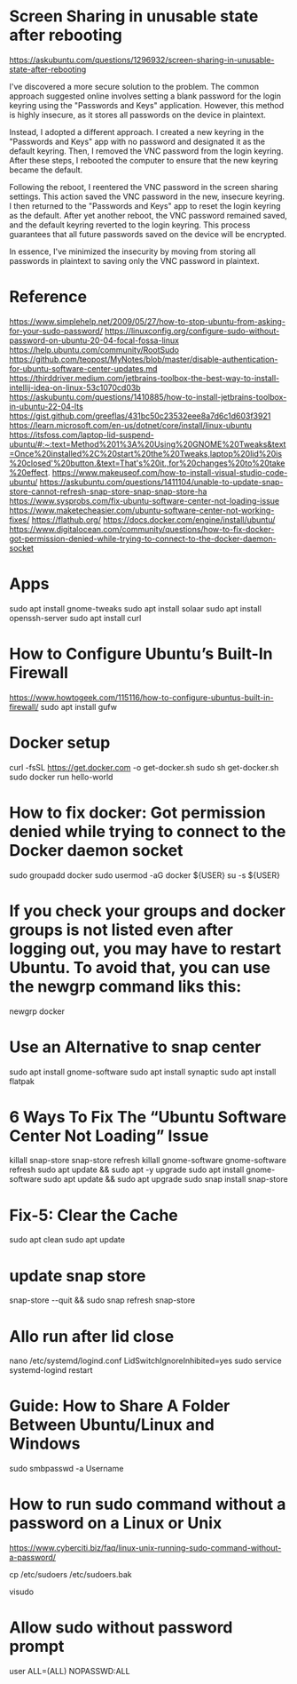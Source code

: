 # Screen Sharing in unusable state after rebooting
https://askubuntu.com/questions/1296932/screen-sharing-in-unusable-state-after-rebooting

I've discovered a more secure solution to the problem. The common approach suggested online involves setting a blank password for the login keyring using the "Passwords and Keys" application. However, this method is highly insecure, as it stores all passwords on the device in plaintext.

Instead, I adopted a different approach. I created a new keyring in the "Passwords and Keys" app with no password and designated it as the default keyring. Then, I removed the VNC password from the login keyring. After these steps, I rebooted the computer to ensure that the new keyring became the default.

Following the reboot, I reentered the VNC password in the screen sharing settings. This action saved the VNC password in the new, insecure keyring. I then returned to the "Passwords and Keys" app to reset the login keyring as the default. After yet another reboot, the VNC password remained saved, and the default keyring reverted to the login keyring. This process guarantees that all future passwords saved on the device will be encrypted.

In essence, I've minimized the insecurity by moving from storing all passwords in plaintext to saving only the VNC password in plaintext.

# Reference
https://www.simplehelp.net/2009/05/27/how-to-stop-ubuntu-from-asking-for-your-sudo-password/
https://linuxconfig.org/configure-sudo-without-password-on-ubuntu-20-04-focal-fossa-linux
https://help.ubuntu.com/community/RootSudo
https://github.com/teopost/MyNotes/blob/master/disable-authentication-for-ubuntu-software-center-updates.md
https://thirddriver.medium.com/jetbrains-toolbox-the-best-way-to-install-intellij-idea-on-linux-53c1070cd03b
https://askubuntu.com/questions/1410885/how-to-install-jetbrains-toolbox-in-ubuntu-22-04-lts
https://gist.github.com/greeflas/431bc50c23532eee8a7d6c1d603f3921
https://learn.microsoft.com/en-us/dotnet/core/install/linux-ubuntu
https://itsfoss.com/laptop-lid-suspend-ubuntu/#:~:text=Method%201%3A%20Using%20GNOME%20Tweaks&text=Once%20installed%2C%20start%20the%20Tweaks,laptop%20lid%20is%20closed'%20button.&text=That's%20it.,for%20changes%20to%20take%20effect.
https://www.makeuseof.com/how-to-install-visual-studio-code-ubuntu/
https://askubuntu.com/questions/1411104/unable-to-update-snap-store-cannot-refresh-snap-store-snap-snap-store-ha
https://www.sysprobs.com/fix-ubuntu-software-center-not-loading-issue
https://www.maketecheasier.com/ubuntu-software-center-not-working-fixes/
https://flathub.org/
https://docs.docker.com/engine/install/ubuntu/
https://www.digitalocean.com/community/questions/how-to-fix-docker-got-permission-denied-while-trying-to-connect-to-the-docker-daemon-socket

# Apps
sudo apt install gnome-tweaks
sudo apt install solaar
sudo apt install openssh-server
sudo apt install curl

# How to Configure Ubuntu’s Built-In Firewall
https://www.howtogeek.com/115116/how-to-configure-ubuntus-built-in-firewall/
sudo apt install gufw

# Docker setup
curl -fsSL https://get.docker.com -o get-docker.sh
sudo sh get-docker.sh
sudo docker run hello-world

# How to fix docker: Got permission denied while trying to connect to the Docker daemon socket
sudo groupadd docker
sudo usermod -aG docker ${USER}
su -s ${USER}

# If you check your groups and docker groups is not listed even after logging out, you may have to restart Ubuntu. To avoid that, you can use the newgrp command liks this:
newgrp docker

# Use an Alternative to snap center
sudo apt install gnome-software
sudo apt install synaptic
sudo apt install flatpak

# 6 Ways To Fix The “Ubuntu Software Center Not Loading” Issue
killall snap-store
snap-store refresh
killall gnome-software
gnome-software refresh
sudo apt update && sudo apt -y upgrade
sudo apt install gnome-software
sudo apt update && sudo apt upgrade
sudo snap install snap-store

# Fix-5: Clear the Cache
sudo apt clean
sudo apt update

# update snap store
snap-store --quit && sudo snap refresh snap-store
# Allo run after lid close
nano /etc/systemd/logind.conf
LidSwitchIgnoreInhibited=yes
sudo service systemd-logind restart

# Guide: How to Share A Folder Between Ubuntu/Linux and Windows
sudo smbpasswd -a Username

# How to run sudo command without a password on a Linux or Unix
https://www.cyberciti.biz/faq/linux-unix-running-sudo-command-without-a-password/

cp /etc/sudoers /etc/sudoers.bak

visudo

# Allow sudo without password prompt
user ALL=(ALL) NOPASSWD:ALL